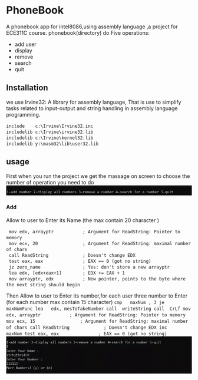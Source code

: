 # PhoneBook
A phonebook app for intel8086,using assembly language ,a project for ECE311C course.
phonebook(directory) do Five operations:    
* add user
* display
* remove
* search
* quit
 
 
 ## Installation
 we use Irvine32: A library for assembly language, That is use to simplify tasks related to input-output and string handling in assembly language programming.
 ```
 include    c:\Irvine\Irvine32.inc
includelib c:\Irvine\irvine32.lib
includelib c:\Irvine\kernel32.lib
includelib y:\masm32\lib\user32.lib
```


## usage
First when you run the project we get the massage on screen to choose the number of operation you need to do 
![first massage](https://github.com/AYA-NASH/PhoneBook/blob/main/intel-8086/first%20massage0.PNG?raw=true)

   #### Add
   Allow to user to Enter its Name (the max contain 20 character )
   ```
    mov edx, arrayptr           ; Argument for ReadString: Pointer to memory
    mov ecx, 20                 ; Argument for ReadString: maximal number of chars
    call ReadString             ; Doesn't change EDX
    test eax, eax               ; EAX == 0 (got no string)
    jz zero_name                ; Yes: don't store a new arrayptr
    lea edx, [edx+eax+1]        ; EDX += EAX + 1
    mov arrayptr, edx           ; New pointer, points to the byte where the next string should begin
   ```    
  Then Allow to user to Enter its number,for each user three number to Enter (for each number max contain 15 character)
    ```
            cmp   maxNum , 3
            je    maxNumFunc
            lea   edx, mesToTakeNumber
	    call  writeString
	    call  CrLf
            mov edx, arrayptr           ; Argument for ReadString: Pointer to memory
            mov ecx, 15                 ; Argument for ReadString: maximal number of chars
            call ReadString             ; Doesn't change EDX
            inc     maxNum
            test eax, eax               ; EAX == 0 (got no string)
    ```
    ![add massage](https://github.com/AYA-NASH/PhoneBook/blob/main/intel-8086/add.PNG)
    
  
  
   
